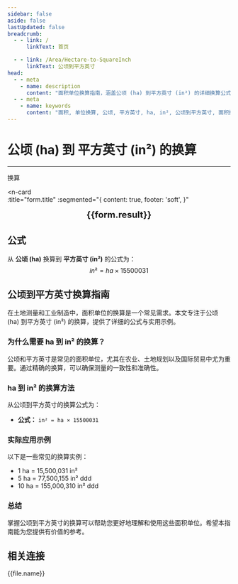 ```yaml
---
sidebar: false
aside: false
lastUpdated: false
breadcrumb:
  - - link: /
      linkText: 首页

  - - link: /Area/Hectare-to-SquareInch
      linkText: 公顷到平方英寸
head:
  - - meta
    - name: description
      content: "面积单位换算指南，涵盖公顷 (ha) 到平方英寸 (in²) 的详细换算公式与说明。"
  - - meta
    - name: keywords
      content: "面积, 单位换算, 公顷, 平方英寸, ha, in², 公顷到平方英寸, 面积换算指南, 公顷平方英寸, 公顷和平方英寸的换算, 一公顷等于多少平方英寸, 公顷转平方英寸, hectares in², 公顷换算, 平方英寸换算, 面积换算, 单位换算, 公顷到平方英寸, ha in², 公顷平方英寸转换, 面积单位换算, 公顷平方英寸计算器, 公顷平方英寸对照表, 长度换算, 单位转换, 公顷平方英寸换算器, 平方英寸长度, 公顷长度, 面积计算, 单位换算公式, 公顷平方英寸计算, 面积换算器, 平方英寸单位换算, 公顷单位换算, 面积单位转换表, 公顷平方英寸转换表"
---
```

# 公顷 (ha) 到 平方英寸 (in²) 的换算
---
<script setup>
import { onMounted, reactive, inject, ref } from 'vue'
import { NButton, NForm, NFormItem, NInput, NInputNumber, NSelect, NCard, useMessage,NGrid ,NGi } from 'naive-ui'
import { defineClientComponent } from 'vitepress'
import { Area } from '../../files';
const seoKey = ['公顷平方英寸','公顷和平方英寸的换算','一公顷等于多少平方英寸','公顷转平方英寸','hectares in²','公顷换算','平方英寸换算','面积换算','单位换算','公顷到平方英寸','ha in²','公顷平方英寸转换','面积单位换算','公顷平方英寸计算器','公顷平方英寸对照表','长度换算','单位转换','公顷平方英寸换算器','平方英寸长度','公顷长度','面积计算','单位换算公式','公顷平方英寸计算','面积换算器','平方英寸单位换算','公顷单位换算','面积单位转换表','公顷平方英寸转换表']
const convert = inject('convert')

const form = reactive({
  number: null,
  result: '',
  title: '公顷 (ha) 到 平方英寸 (in²) 的换算'
})

const convertHandler = () => {
  if (form.number !== null && !isNaN(form.number)) {
    const convertedValue = parseFloat(form.number) * 15500031
    form.result = `${form.number}ha = ${convertedValue.toFixed(2)}in²`
  } else {
    form.result = '请输入有效的数值。'
  }
}
</script>

<n-form size="large" :model="form">
  <n-form-item label="公顷 (ha)">
    <n-input-number v-model:value="form.number" placeholder="输入公顷" style="width: 100%" />
  </n-form-item>
  <n-form-item>
    <n-button type="info" @click="convertHandler" block>换算</n-button>
  </n-form-item>
</n-form>

<n-card  
  :title="form.title"
  :segmented="{
    content: true,
    footer: 'soft',
  }"
>
  <div  style="text-align:center;font-size:20px;">
    <strong>{{form.result}}</strong>
  </div>
    <template #footer>
    <div>
      <span v-for="item of seoKey">{{item}}，</span>
    </div>
  </template>
</n-card>

## 公式

从 **公顷 (ha)** 换算到 **平方英寸 (in²)** 的公式为：
$$ in² = ha \times 15500031 $$

## 公顷到平方英寸换算指南

在土地测量和工业制造中，面积单位的换算是一个常见需求。本文专注于公顷 (ha) 到平方英寸 (in²) 的换算，提供了详细的公式与实用示例。

### 为什么需要 ha 到 in² 的换算？

公顷和平方英寸是常见的面积单位，尤其在农业、土地规划以及国际贸易中尤为重要。通过精确的换算，可以确保测量的一致性和准确性。

### ha 到 in² 的换算方法

从公顷到平方英寸的换算公式为：

- **公式：** `in² = ha × 15500031`

### 实际应用示例

以下是一些常见的换算实例：

- 1 ha = 15,500,031 in²
- 5 ha = 77,500,155 in²
ddd
- 10 ha = 155,000,310 in²
ddd

### 总结

掌握公顷到平方英寸的换算可以帮助您更好地理解和使用这些面积单位。希望本指南能为您提供有价值的参考。

## 相关连接
<n-grid x-gap="12" :cols="2">
  <n-gi v-for="(file, index) in Area" :key="index">
    <n-button
      text
      tag="a"
      :href="file.path"
      type="info"
    >
      {{file.name}}
    </n-button>
  </n-gi>
</n-grid>
